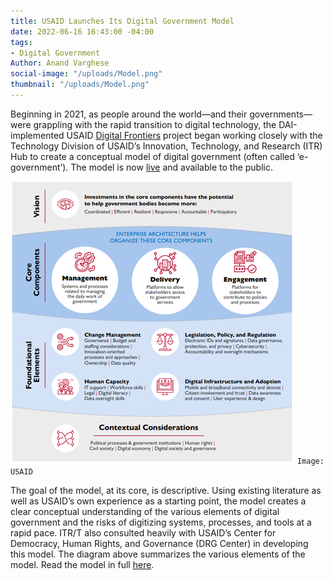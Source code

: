 ```yaml
---
title: USAID Launches Its Digital Government Model
date: 2022-06-16 16:43:00 -04:00
tags:
- Digital Government
Author: Anand Varghese
social-image: "/uploads/Model.png"
thumbnail: "/uploads/Model.png"
---
```


Beginning in 2021, as people around the world—and their governments—were grappling with the rapid transition to digital technology, the DAI-implemented USAID [Digital Frontiers](https://www.digitalfrontiersdai.com/) project began working closely with the Technology Division of USAID’s Innovation, Technology, and Research (ITR) Hub to create a conceptual model of digital government (often called ‘e-government’). The model is now [live](https://www.usaid.gov/digital-development/digital-government-model) and available to the public. 

<!--more-->

![Model.png](/uploads/Model.png) `Image: USAID`

The goal of the model, at its core, is descriptive. Using existing literature as well as USAID’s own experience as a starting point, the model creates a clear conceptual understanding of the various elements of digital government and the risks of digitizing systems, processes, and tools at a rapid pace. ITR/T also consulted heavily with USAID’s Center for Democracy, Human Rights, and Governance (DRG Center) in developing this model. The diagram above summarizes the various elements of the model. Read the model in full [here](https://www.usaid.gov/digital-development/digital-government-model).  
